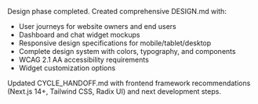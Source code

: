 Design phase completed. Created comprehensive DESIGN.md with:
- User journeys for website owners and end users
- Dashboard and chat widget mockups
- Responsive design specifications for mobile/tablet/desktop  
- Complete design system with colors, typography, and components
- WCAG 2.1 AA accessibility requirements
- Widget customization options

Updated CYCLE_HANDOFF.md with frontend framework recommendations (Next.js 14+, Tailwind CSS, Radix UI) and next development steps.
